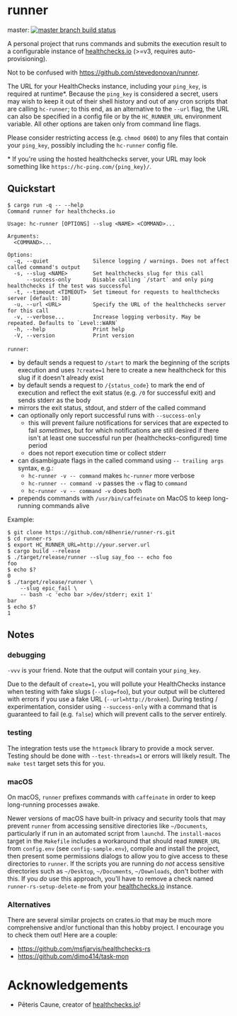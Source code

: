 # runner

master: [![master branch build status](https://github.com/n8henrie/runner-rs/actions/workflows/ci.yml/badge.svg?branch=master)](https://github.com/n8henrie/runner-rs/actions/workflows/ci.yml)

A personal project that runs commands and submits the execution result to a
configurable instance of [healthchecks.io] (>=v3, requires auto-provisioning).

Not to be confused with <https://github.com/stevedonovan/runner>.

The URL for your HealthChecks instance, including your `ping_key`, is required
at runtime\*. Because the `ping_key` is considered a secret, users may wish to
keep it out of their shell history and out of any cron scripts that are calling
`hc-runner`; to this end, as an alternative to the `--url` flag, the URL can
also be specified in a config file or by the `HC_RUNNER_URL` environment
variable. All other options are taken only from command line flags.

Please consider restricting access (e.g. `chmod 0600`) to any files that
contain your `ping_key`, possibly including the `hc-runner` config file.

\* If you're using the hosted healthchecks server, your URL may look something
like `https://hc-ping.com/{ping_key}/`.

## Quickstart

```console
$ cargo run -q -- --help
Command runner for healthchecks.io

Usage: hc-runner [OPTIONS] --slug <NAME> <COMMAND>...

Arguments:
  <COMMAND>...

Options:
  -q, --quiet              Silence logging / warnings. Does not affect called command's output
  -s, --slug <NAME>        Set healthchecks slug for this call
      --success-only       Disable calling `/start` and only ping healthchecks if the test was successful
  -t, --timeout <TIMEOUT>  Set timeout for requests to healthchecks server [default: 10]
  -u, --url <URL>          Specify the URL of the healthchecks server for this call
  -v, --verbose...         Increase logging verbosity. May be repeated. Defaults to `Level::WARN`
  -h, --help               Print help
  -V, --version            Print version
```

`runner`:

- by default sends a request to `/start` to mark the beginning of the scripts
  execution and uses `?create=1` here to create a new healthcheck for this slug
  if it doesn't already exist
- by default sends a request to `/{status_code}` to mark the end of execution
  and reflect the exit status (e.g. `/0` for successful exit) and sends stderr
  as the body
- mirrors the exit status, stdout, and stderr of the called command
- can optionally only report successful runs with `--success-only`
    - this will prevent failure notifications for services that are expected to
      fail *sometimes*, but for which notifications are still desired if there
      isn't at least one successful run per (healthchecks-configured) time
      period
    - does not report execution time or collect stderr
- can disambiguate flags in the called command using `-- trailing args` syntax,
  e.g.:
    - `hc-runner -v -- command` makes `hc-runner` more verbose
    - `hc-runner -- command -v` passes the `-v` flag to `command`
    - `hc-runner -v -- command -v` does both
- prepends commands with `/usr/bin/caffeinate` on MacOS to keep long-running
  commands alive

Example:

```console
$ git clone https://github.com/n8henrie/runner-rs.git
$ cd runner-rs
$ export HC_RUNNER_URL=http://your.server.url
$ cargo build --release
$ ./target/release/runner --slug say_foo -- echo foo
foo
$ echo $?
0
$ ./target/release/runner \
    --slug epic_fail \
    -- bash -c 'echo bar >/dev/stderr; exit 1'
bar
$ echo $?
1
```

## Notes

### debugging

`-vvv` is your friend. Note that the output will contain your `ping_key`.

Due to the default of `create=1`, you will pollute your HealthChecks instance
when testing with fake slugs (`--slug=foo`), but your output will be cluttered
with errors if you use a fake URL (`--url=http://broken`). During testing /
experimentation, consider using `--success-only` with a command that is
guaranteed to fail (e.g. `false`) which will prevent calls to the server
entirely.

### testing

The integration tests use the `httpmock` library to provide a mock server.
Testing should be done with `--test-threads=1` or errors will likely result. The
`make test` target sets this for you.

### macOS

On macOS, `runner` prefixes commands with `caffeinate` in order to keep
long-running processes awake.

Newer versions of macOS have built-in privacy and security tools that may
prevent `runner` from accessing sensitive directories like `~/Documents`,
particularly if run in an automated script from `launchd`. The `install-macos`
target in the `Makefile` includes a workaround that should read `RUNNER_URL`
from `config.env` (see `config-sample.env`), compile and install the project,
then present some permissions dialogs to allow you to give access to these
directories to `runner`. If the scripts you are running do *not* access
sensitive directories such as `~/Desktop`, `~/Documents`, `~/Downloads`, don't
bother with this. If you *do* use this approach, you'll have to remove a check
named `runner-rs-setup-delete-me` from your [healthchecks.io] instance.

### Alternatives

There are several similar projects on crates.io that may be much more
comprehensive and/or functional than this hobby project. I encourage you to
check them out! Here are a couple:

- https://github.com/msfjarvis/healthchecks-rs
- https://github.com/dimo414/task-mon

# Acknowledgements

- Pēteris Caune, creator of [healthchecks.io]!

[healthchecks.io]: https://healthchecks.io
[1]: https://healthchecks.io/docs/http_api/#start-slug
